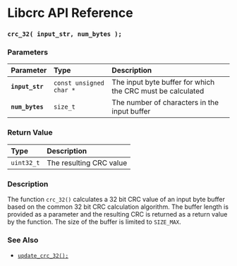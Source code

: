 # Libcrc API Reference

### `crc_32( input_str, num_bytes );`

### Parameters

| Parameter | Type | Description |
| :--- | :--- | :--- |
|**`input_str`**|`const unsigned char *`|The input byte buffer for which the CRC must be calculated|
|**`num_bytes`**|`size_t`|The number of characters in the input buffer|

### Return Value

| Type | Description |
| :--- | :--- |
|`uint32_t`|The resulting CRC value|

### Description

The function `crc_32()` calculates a 32 bit CRC value of an input byte buffer based on the common 32 bit CRC calculation
algorithm. The buffer length is provided as a parameter and the resulting CRC is returned as a return value by the
function. The size of the buffer is limited to `SIZE_MAX`.

### See Also

* [`update_crc_32();`](update_crc_32.md)

